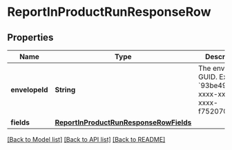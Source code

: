 # ReportInProductRunResponseRow

## Properties
Name | Type | Description | Notes
------------ | ------------- | ------------- | -------------
**envelopeId** | **String** | The envelope&#39;s GUID.   Example: &#x60;93be49ab-xxxx-xxxx-xxxx-f752070d71ec&#x60;  | [optional] 
**fields** | [**ReportInProductRunResponseRowFields**](ReportInProductRunResponseRowFields.md) |  | [optional] 

[[Back to Model list]](../README.md#documentation-for-models) [[Back to API list]](../README.md#documentation-for-api-endpoints) [[Back to README]](../README.md)


